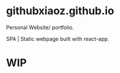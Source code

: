 # githubxiaoz.github.io
Personal Website/ portfolio.

SPA | Static webpage built with react-app.
# WIP
